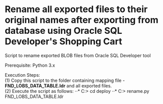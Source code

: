 Rename all exported files to their original names after exporting from database using Oracle SQL Developer's Shopping Cart
======

Script to rename exported BLOB files from Oracle SQL Developer tool

Prerequisite: Python 3.x 

Execution Steps:<br>
(1) Copy this script to the folder containing mapping file - <b>FND_LOBS_DATA_TABLE.ldr</b> and all exported files.<br>
(2) Execute the script as follows:
⋅⋅* C:\> cd deploy
⋅⋅* C:\> rename.py FND_LOBS_DATA_TABLE.ldr<br>
 
